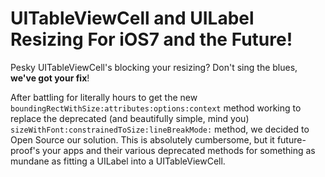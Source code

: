 UITableViewCell and UILabel Resizing For iOS7 and the Future!
=======================================

Pesky UITableViewCell's blocking your resizing? Don't sing the blues, **we've got your fix**!

After battling for literally hours to get the new <code>boundingRectWithSize:attributes:options:context</code> method working to replace the deprecated (and beautifully simple, mind you) <code>sizeWithFont:constrainedToSize:lineBreakMode:</code> method, we decided to Open Source our solution. This is absolutely cumbersome, but it future-proof's your apps and their various deprecated methods for something as mundane as fitting a UILabel into a UITableViewCell.

